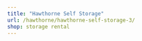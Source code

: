 ```yaml
---
title: "Hawthorne Self Storage"
url: /hawthorne/hawthorne-self-storage-3/
shop: storage rental
---
```

